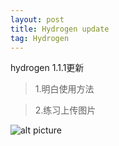 ```yaml
---
layout: post
title: Hydrogen update
tag: Hydrogen
---
```


hydrogen 1.1.1更新
> 1.明白使用方法

> 2.练习上传图片

![alt picture](E:\Gitrepository\robert9090.github.io\theme\1.png)


